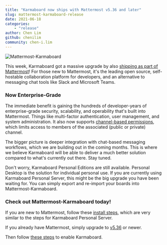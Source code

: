 ```yaml
---
title: "Karmaboard now ships with Mattermost v5.36 and later"
slug: mattermost-karmaboard-release
date: 2021-06-18
categories:
    - "release"
author: Chen Lim
github: chenilim
community: chen-i.lim
---
```


![Mattermost-Karmaboard](https://user-images.githubusercontent.com/46905241/121941290-ee355280-cd03-11eb-9b9f-f6f524e4103e.gif)

This week, Karmaboard got a massive upgrade by also [shipping as part of Mattermost](https://mattermost.com/blog/mattermost-release-v5-36/)! For those new to Mattermost, it's the leading open source, self-hostable collaboration platform for developers, and an alternative to messaging chat tools like Slack and Microsoft Teams.

### Now Enterprise-Grade

The immediate benefit is gaining the hundreds of developer-years of enterprise-grade security, scalability, and operability that's built into Mattermost. Things like multi-factor authentication, user management, and system administration. It also now supports [channel-based permissions](/download/mattermost/#karmaboard-permissions), which limits access to members of the associated (public or private) channel.

The bigger picture is deeper integration with chat-based messaging workflows, which we are building out in the coming months. This is where we believe Karmaboard will be able to deliver a much better solution compared to what's currently out there. Stay tuned.

Don't worry, Karmaboard Personal Editions are still available. Personal Desktop is the solution for individual personal use. If you are currently using Karmaboard Personal Server, this might be the big upgrade you have been waiting for. You can simply export and re-import your boards into Mattermost-Karmaboard.

### Check out Mattermost-Karmaboard today!

If you are new to Mattermost, follow these [install steps](https://docs.mattermost.com/guides/install-deploy-upgrade-scale.html#mattermost-server), which are very similar to the steps for Karmaboard Personal Server.

If you already have Mattermost, simply upgrade to [v5.36](https://mattermost.com/blog/mattermost-release-v5-36/) or newer.

Then follow [these steps](/download/mattermost/) to enable Karmaboard.

